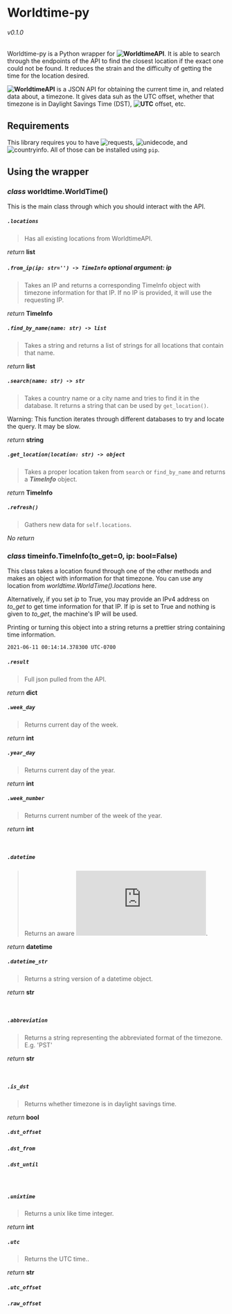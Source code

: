 # Worldtime-py
###### v0.1.0
Worldtime-py is a Python wrapper for **![WorldtimeAPI](http://worldtimeapi.org/)**. It is able to search through the endpoints of the API to find the closest location if the exact one could not be found. It reduces the strain and the difficulty of getting the time for the location desired.

**![WorldtimeAPI](http://worldtimeapi.org/)** is a JSON API for obtaining the current time in, and related data about, a timezone. It gives data suh as the UTC offset, whether that timezone is in Daylight Savings Time (DST), **![UTC](https://en.wikipedia.org/wiki/Coordinated_Universal_Time)** offset, etc.

## Requirements
This library requires you to have ![requests](https://docs.python-requests.org/en/master/), ![unidecode](https://pypi.org/project/Unidecode/), and ![countryinfo](https://pypi.org/project/countryinfo/). All of those can be installed using `pip`.

## Using the wrapper
### *class* **worldtime.WorldTime()**
This is the main class through which you should interact with the API.

##### _**`.locations`**_

> Has all existing locations from WorldtimeAPI.

*return* **list**
<br>

##### _**`.from_ip(ip: str='') -> TimeInfo` optional argument: ip**_

> Takes an IP and returns a corresponding TimeInfo object with timezone information for that IP. If no IP is provided, it will use the requesting IP.

*return* **TimeInfo**
<br>

##### _**`.find_by_name(name: str) -> list`**_

> Takes a string and returns a list of strings for all locations that contain that name.

*return* **list**
<br>

##### _**`.search(name: str) -> str`**_

> Takes a country name or a city name and tries to find it in the database. It returns a string that can be used by `get_location()`.

Warning: This function iterates through different databases to try and locate the query. It may be slow.

*return* **string**
<br>

##### _**`.get_location(location: str) -> object`**_

> Takes a proper location taken from `search` or `find_by_name` and returns a _**TimeInfo**_ object.

*return* **TimeInfo**
<br>

##### _**`.refresh()`**_

> Gathers new data for `self.locations`.

*No return*
<br>

### *class* **timeinfo.TimeInfo(to_get=0, ip: bool=False)**
This class takes a location found through one of the other methods and makes an object with information for that timezone.
You can use any location from *worldtime.WorldTime().locations* here.

Alternatively, if you set *ip* to True, you may provide an IPv4 address on *to_get* to get time information for that IP. If ip is set to True and nothing is given to *to_get*, the machine's IP will be used.

Printing or turning this object into a string returns a prettier string containing time information.
```bash
2021-06-11 00:14:14.378300 UTC-0700
```

##### _**`.result`**_

> Full json pulled from the API.

*return* **dict**
<br>

##### _**`.week_day`**_

> Returns current day of the week.

*return* **int**
<br>

##### _**`.year_day`**_

> Returns current day of the year.

*return* **int**
<br>

##### _**`.week_number`**_

> Returns current number of the week of the year.

*return* **int**

<br>

##### _**`.datetime`**_

> Returns an aware ![datetime object](https://docs.python.org/3/library/datetime.html).

*return* **datetime**
<br>

##### _**`.datetime_str`**_

> Returns a string version of a datetime object.

*return* **str**

<br>

##### _**`.abbreviation`**_

> Returns a string representing the abbreviated format of the timezone. E.g. 'PST'

*return* **str**

<br>

##### _**`.is_dst`**_

> Returns whether timezone is in daylight savings time.

*return* **bool**

##### _**`.dst_offset`**_
##### _**`.dst_from`**_
##### _**`.dst_until`**_

 <br>
 
##### _**`.unixtime`**_

> Returns a unix like time integer.

*return* **int**
<br>

##### _**`.utc`**_

> Returns the UTC time..

*return* **str**

##### _**`.utc_offset`**_
##### _**`.raw_offset`**_

